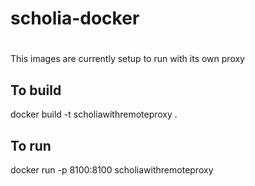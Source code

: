 # scholia-docker

#

This images are currently setup to run with its own proxy

## To build 

docker build -t scholiawithremoteproxy .


## To run

docker run -p 8100:8100 scholiawithremoteproxy

